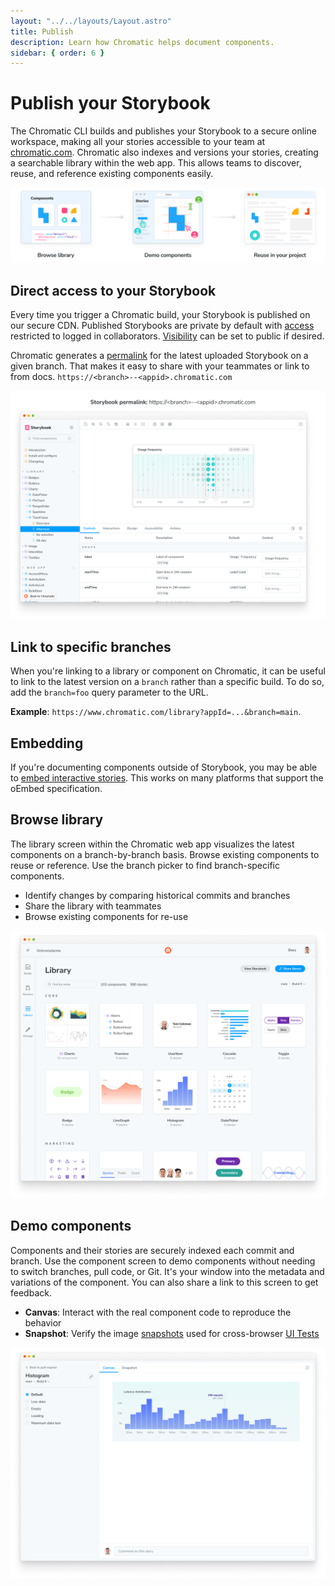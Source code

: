 ```yaml
---
layout: "../../layouts/Layout.astro"
title: Publish
description: Learn how Chromatic helps document components.
sidebar: { order: 6 }
---
```


# Publish your Storybook

The Chromatic CLI builds and publishes your Storybook to a secure online workspace, making all your stories accessible to your team at [chromatic.com](https://www.chromatic.com/start). Chromatic also indexes and versions your stories, creating a searchable library within the web app. This allows teams to discover, reuse, and reference existing components easily.

![Chromatic's publishing feature enables you to browse your component library and demo live components in the browser](../../images/workflow-document.png)

## Direct access to your Storybook

Every time you trigger a Chromatic build, your Storybook is published on our secure CDN. Published Storybooks are private by default with [access](/docs/access) restricted to logged in collaborators. [Visibility](/docs/collaborators#visibility) can be set to public if desired.

Chromatic generates a [permalink](/docs/permalinks) for the latest uploaded Storybook on a given branch. That makes it easy to share with your teammates or link to from docs. `https://<branch>--<appid>.chromatic.com`

![Direct Storybook](../../images/published-storybook.png)

## Link to specific branches

When you're linking to a library or component on Chromatic, it can be useful to link to the latest version on a `branch` rather than a specific build. To do so, add the `branch=foo` query parameter to the URL.

**Example**: `https://www.chromatic.com/library?appId=...&branch=main`.

## Embedding

If you're documenting components outside of Storybook, you may be able to [embed interactive stories](/docs/embed). This works on many platforms that support the oEmbed specification.

## Browse library

The library screen within the Chromatic web app visualizes the latest components on a branch-by-branch basis. Browse existing components to reuse or reference. Use the branch picker to find branch-specific components.

- Identify changes by comparing historical commits and branches
- Share the library with teammates
- Browse existing components for re-use

![Component library](../../images/library.png)

## Demo components

Components and their stories are securely indexed each commit and branch. Use the component screen to demo components without needing to switch branches, pull code, or Git. It's your window into the metadata and variations of the component. You can also share a link to this screen to get feedback.

- **Canvas**: Interact with the real component code to reproduce the behavior
- **Snapshot**: Verify the image [snapshots](/docs/snapshots) used for cross-browser [UI Tests](/docs#test-how-uis-look--function)

![Component screen](../../images/component.png)
